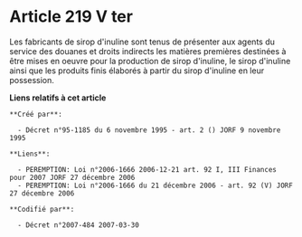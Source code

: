 # Article 219 V ter

Les fabricants de sirop d'inuline sont tenus de présenter aux agents du service des douanes et droits indirects les matières
premières destinées à être mises en oeuvre pour la production de sirop d'inuline, le sirop d'inuline ainsi que les produits
finis élaborés à partir du sirop d'inuline en leur possession.

**Liens relatifs à cet article**

	**Créé par**:

	  - Décret n°95-1185 du 6 novembre 1995 - art. 2 () JORF 9 novembre 1995

	**Liens**:

	  - PEREMPTION: Loi n°2006-1666 2006-12-21 art. 92 I, III Finances pour 2007 JORF 27 décembre 2006
	  - PEREMPTION: Loi n°2006-1666 du 21 décembre 2006 - art. 92 (V) JORF 27 décembre 2006

	**Codifié par**:

	  - Décret n°2007-484 2007-03-30
